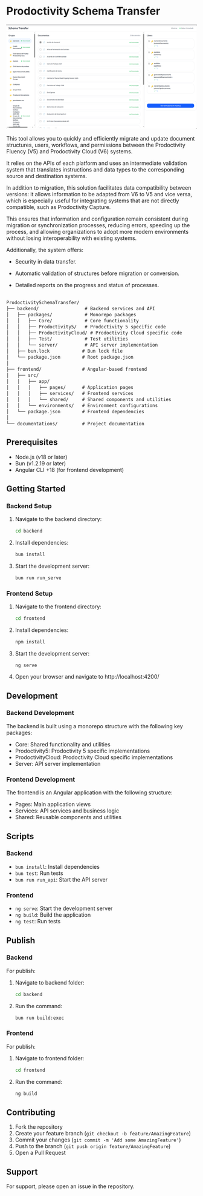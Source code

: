 # Prodoctivity Schema Transfer

![Capture01](./documentations/snap01.png "Pantalla principal")

This tool allows you to quickly and efficiently migrate and update document structures, users, workflows, and permissions between the Prodoctivity Fluency (V5) and Prodoctivity Cloud (V6) systems.

It relies on the APIs of each platform and uses an intermediate validation system that translates instructions and data types to the corresponding source and destination systems.

In addition to migration, this solution facilitates data compatibility between versions: it allows information to be adapted from V6 to V5 and vice versa, which is especially useful for integrating systems that are not directly compatible, such as Prodoctivity Capture.

This ensures that information and configuration remain consistent during migration or synchronization processes, reducing errors, speeding up the process, and allowing organizations to adopt more modern environments without losing interoperability with existing systems.

Additionally, the system offers:


* Security in data transfer.

* Automatic validation of structures before migration or conversion.

* Detailed reports on the progress and status of processes.

##
```
ProdoctivitySchemaTransfer/
├── backend/                 # Backend services and API
│   ├── packages/            # Monorepo packages
│   │   ├── Core/            # Core functionality
│   │   ├── Prodoctivity5/   # Prodoctivity 5 specific code
│   │   ├── ProdoctivityCloud/ # Prodoctivity Cloud specific code
│   │   ├── Test/            # Test utilities
│   │   └── server/          # API server implementation
│   ├── bun.lock            # Bun lock file
│   └── package.json        # Root package.json
│
├── frontend/               # Angular-based frontend
│   ├── src/
│   │   ├── app/
│   │   │   ├── pages/      # Application pages
│   │   │   ├── services/   # Frontend services
│   │   │   └── shared/     # Shared components and utilities
│   │   └── environments/   # Environment configurations
│   └── package.json        # Frontend dependencies
│
└── documentations/         # Project documentation
```

## Prerequisites
* Node.js (v18 or later)
* Bun (v1.2.19 or later)
* Angular CLI +18 (for frontend development)

## Getting Started

### Backend Setup
1. Navigate to the backend directory:
    ```bash
    cd backend
    ```
2. Install dependencies:
    ```bash
    bun install
    ```
3. Start the development server:
    ```bash
    bun run run_serve
    ```

### Frontend Setup
1. Navigate to the frontend directory:
    ```bash
    cd frontend
    ```
2. Install dependencies:
    ```bash
    npm install
    ```
3. Start the development server:
    ```
    ng serve
    ```
4. Open your browser and navigate to http://localhost:4200/

## Development

### Backend Development
The backend is built using a monorepo structure with the following key packages:

* Core: Shared functionality and utilities
* Prodoctivity5: Prodoctivity 5 specific implementations
* ProdoctivityCloud: Prodoctivity Cloud specific implementations
* Server: API server implementation

### Frontend Development
The frontend is an Angular application with the following structure:

* Pages: Main application views
* Services: API services and business logic
* Shared: Reusable components and utilities

## Scripts

### Backend
* ```bun install```: Install dependencies
* ```bun test```: Run tests
* ```bun run run_api```: Start the API server
### Frontend
* ```ng serve```: Start the development server
* ```ng build```: Build the application
* ```ng test```: Run tests

## Publish

### Backend
For publish:

1. Navigate to backend folder:
    ```bash
    cd backend
    ```
2. Run the command:
    ``` bash
    bun run build:exec
    ```
### Frontend
For publish:
1. Navigate to frontend folder:
    ```bash
    cd frontend
    ```
2. Run the command:
    ```bash
    ng build
    ```

## Contributing
1. Fork the repository
2. Create your feature branch (```git checkout -b feature/AmazingFeature```)
3. Commit your changes (```git commit -m 'Add some AmazingFeature'```)
4. Push to the branch (```git push origin feature/AmazingFeature```)
5. Open a Pull Request


## Support
For support, please open an issue in the repository.